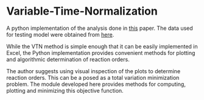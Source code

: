 # Variable-Time-Normalization

A python implementation of the analysis done in [this](https://github.com/hnagib/Variable-Time-Normalization/blob/master/papers/Bur-s-2016-Angewandte_Chemie_International_Edition.pdf) paper. The data used for testing model were obtained from [here](https://github.com/hnagib/Variable-Time-Normalization/blob/master/papers/anie201609757-sup-0001-misc_information.pdf).

While the VTN method is simple enough that it can be easily implemented in Excel, the Python implementation provides convenient methods for plotting and algorithmic determination of reaction orders. 

The author suggests using visual inspection of the plots to determine reaction orders. This can be a posed as a total variation minimization problem. The module developed here provides methods for computing, plotting and minimizing this objective function. 
